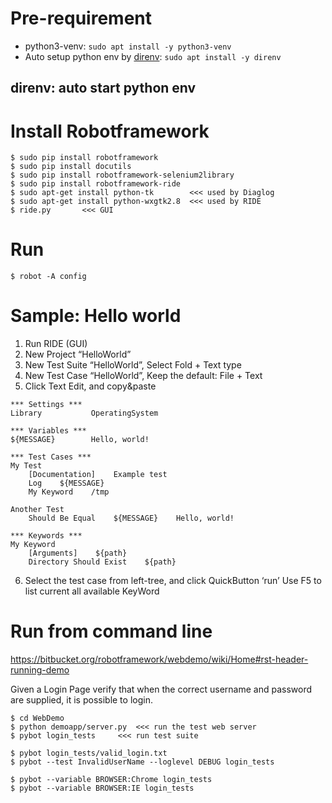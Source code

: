 Pre-requirement
===============
- python3-venv: `sudo apt install -y python3-venv`
- Auto setup python env by [direnv](https://github.com/direnv/direnv): `sudo apt install -y direnv`

## direnv: auto start python env




Install Robotframework
======================
``` Shell
$ sudo pip install robotframework
$ sudo pip install docutils
$ sudo pip install robotframework-selenium2library
$ sudo pip install robotframework-ride
$ sudo apt-get install python-tk        <<< used by Diaglog
$ sudo apt-get install python-wxgtk2.8	<<< used by RIDE
$ ride.py		<<< GUI
```

Run
===

`$ robot -A config`

Sample: Hello world
===================
1. Run RIDE (GUI)
2. New Project “HelloWorld”
3. New Test Suite “HelloWorld”, Select Fold + Text type
4. New Test Case “HelloWorld”, Keep the default: File + Text
5. Click Text Edit, and copy&paste

```TXT
*** Settings ***
Library           OperatingSystem

*** Variables ***
${MESSAGE}        Hello, world!

*** Test Cases ***
My Test
    [Documentation]    Example test
    Log    ${MESSAGE}
    My Keyword    /tmp

Another Test
    Should Be Equal    ${MESSAGE}    Hello, world!

*** Keywords ***
My Keyword
    [Arguments]    ${path}
    Directory Should Exist    ${path}
```

6. Select the test case from left-tree, and click QuickButton ‘run’
Use F5 to list current all available KeyWord

Run from command line
=====================

https://bitbucket.org/robotframework/webdemo/wiki/Home#rst-header-running-demo

Given a Login Page verify that when the correct username and password are supplied, it is possible to login.

```Shell
$ cd WebDemo
$ python demoapp/server.py	<<< run the test web server
$ pybot login_tests		<<< run test suite

$ pybot login_tests/valid_login.txt
$ pybot --test InvalidUserName --loglevel DEBUG login_tests

$ pybot --variable BROWSER:Chrome login_tests
$ pybot --variable BROWSER:IE login_tests
```
